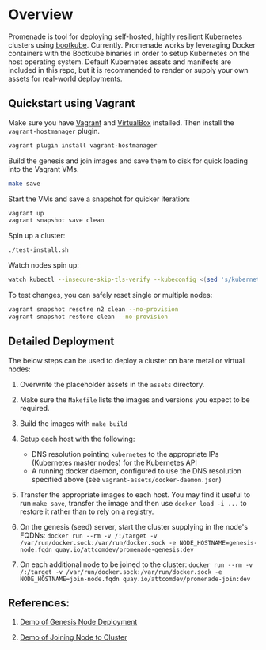 # Overview

Promenade is tool for deploying self-hosted, highly resilient Kubernetes clusters using
[bootkube](https://github.com/kubernetes-incubator/bootkube). Currently. Promenade works by leveraging Docker containers with the Bootkube binaries in order to setup Kubernetes on the host operating system. Default Kubernetes assets and manifests are included in this repo, but it is recommended to render or supply your own assets for real-world deployments.

## Quickstart using Vagrant

Make sure you have [Vagrant](https://vagrantup.com) and
[VirtualBox](https://www.virtualbox.org/wiki/Downloads) installed.  Then
install the `vagrant-hostmanager` plugin.

```bash
vagrant plugin install vagrant-hostmanager
```

Build the genesis and join images and save them to disk for quick loading into
the Vagrant VMs.

```bash
make save
```

Start the VMs and save a snapshot for quicker iteration:

```bash
vagrant up
vagrant snapshot save clean
```

Spin up a cluster:

```bash
./test-install.sh
```

Watch nodes spin up:

```bash
watch kubectl --insecure-skip-tls-verify --kubeconfig <(sed 's/kubernetes:443/192.168.77.10:443/' < assets/kubeconfig) get nodes
```

To test changes, you can safely reset single or multiple nodes:

```bash
vagrant snapshot resotre n2 clean --no-provision
vagrant snapshot restore clean --no-provision
```

## Detailed Deployment

The below steps can be used to deploy a cluster on bare metal or virtual nodes:

1. Overwrite the placeholder assets in the `assets` directory.

2. Make sure the `Makefile` lists the images and versions you expect to be
   required.

3. Build the images with `make build`

4. Setup each host with the following:
   - DNS resolution pointing `kubernetes` to the appropriate IPs (Kubernetes master nodes) for the
     Kubernetes API
   - A running docker daemon, configured to use the DNS resolution specified
     above (see `vagrant-assets/docker-daemon.json`)     

5. Transfer the appropriate images to each host.  You may find it useful to
   run `make save`, transfer the image and then use `docker load -i ...` to
   restore it rather than to rely on a registry.

6. On the genesis (seed) server, start the cluster supplying in the node's FQDNs:
   `docker run --rm -v /:/target -v /var/run/docker.sock:/var/run/docker.sock -e NODE_HOSTNAME=genesis-node.fqdn quay.io/attcomdev/promenade-genesis:dev`

7. On each additional node to be joined to the cluster:
   `docker run --rm -v /:/target -v /var/run/docker.sock:/var/run/docker.sock -e NODE_HOSTNAME=join-node.fqdn quay.io/attcomdev/promenade-join:dev`


## References:

1. [Demo of Genesis Node Deployment](https://asciinema.org/a/c2fdtzh2z2fiymiyu75b32u0h)

2. [Demo of Joining Node to Cluster](https://asciinema.org/a/62dssvuiwbdanfuwwe6vzcihk)
